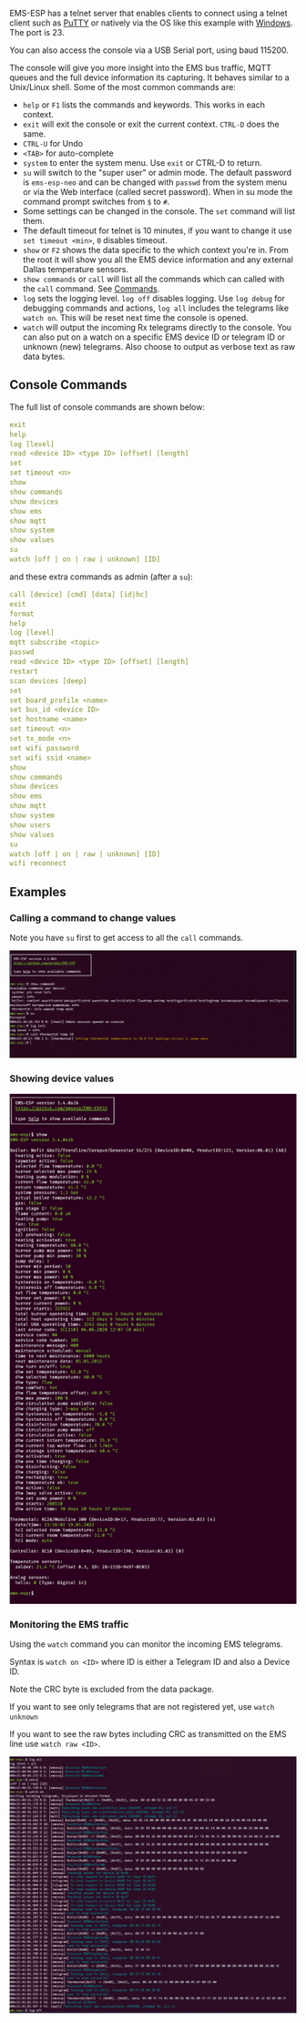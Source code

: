 EMS-ESP has a telnet server that enables clients to connect using a telnet client such as [PuTTY](https://www.chiark.greenend.org.uk/~sgtatham/putty/latest.html) or natively via the OS like this example with [Windows](https://www.technipages.com/windows-10-enable-telnet). The port is 23.

You can also access the console via a USB Serial port, using baud 115200.

The console will give you more insight into the EMS bus traffic, MQTT queues and the full device information its capturing. It behaves similar to a Unix/Linux shell. Some of the most common commands are:

- `help` or `F1` lists the commands and keywords. This works in each context.
- `exit` will exit the console or exit the current context. `CTRL-D` does the same.
- `CTRL-U` for Undo
- `<TAB>` for auto-complete
- `system` to enter the system menu. Use `exit` or CTRL-D to return.
- `su` will switch to the "super user" or admin mode. The default password is `ems-esp-neo` and can be changed with `passwd` from the system menu or via the Web interface (called secret password). When in su mode the command prompt switches from `$` to `#`.
- Some settings can be changed in the console. The `set` command will list them.
- The default timeout for telnet is 10 minutes, if you want to change it use `set timeout <min>`, `0` disables timeout.
- `show` or `F2` shows the data specific to the which context you're in. From the root it will show you all the EMS device information and any external Dallas temperature sensors.
- `show commands` or `call` will list all the commands which can called with the `call` command. See [Commands](Commands).
- `log` sets the logging level. `log off` disables logging. Use `log debug` for debugging commands and actions, `log all` includes the telegrams like `watch on`. This will be reset next time the console is opened.
- `watch` will output the incoming Rx telegrams directly to the console. You can also put on a watch on a specific EMS device ID or telegram ID or unknown (new) telegrams. Also choose to output as verbose text as raw data bytes.

## Console Commands

The full list of console commands are shown below:

```yaml
exit
help
log [level]
read <device ID> <type ID> [offset] [length]
set
set timeout <n>
show
show commands
show devices
show ems
show mqtt
show system
show values
su
watch [off | on | raw | unknown] [ID]
```

and these extra commands as admin (after a `su`):

```yaml
call [device] [cmd] [data] [id|hc]
exit
format
help
log [level]
mqtt subscribe <topic>
passwd
read <device ID> <type ID> [offset] [length]
restart
scan devices [deep]
set
set board_profile <name>
set bus_id <device ID>
set hostname <name>
set timeout <n>
set tx_mode <n>
set wifi password
set wifi ssid <name>
show
show commands
show devices
show ems
show mqtt
show system
show users
show values
su
watch [off | on | raw | unknown] [ID]
wifi reconnect
```

## Examples

### Calling a command to change values

Note you have `su` first to get access to all the `call` commands.

![Console](_media/screenshot/console1.png)

### Showing device values

![Console](_media/screenshot/console0.png)

### Monitoring the EMS traffic

Using the `watch` command you can monitor the incoming EMS telegrams.

Syntax is `watch on <ID>` where ID is either a Telegram ID and also a Device ID.

Note the CRC byte is excluded from the data package.

If you want to see only telegrams that are not registered yet, use `watch unknown`

If you want to see the raw bytes including CRC as transmitted on the EMS line use `watch raw <ID>`.

![Console](_media/screenshot/console3.png)
